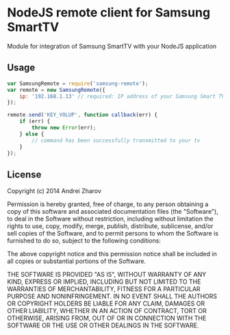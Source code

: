 NodeJS remote client for Samsung SmartTV
=======

Module for integration of Samsung SmartTV with your NodeJS application

Usage
-----

```javascript
var SamsungRemote = require('samsung-remote');
var remote = new SamsungRemote({
    ip: '192.168.1.13' // required: IP address of your Samsung Smart TV
});

remote.send('KEY_VOLUP', function callback(err) {
    if (err) {
        throw new Error(err);
    } else {
        // command has been successfully transmitted to your tv
    }
});
```

License
-----
Copyright (c) 2014 Andrei Zharov

Permission is hereby granted, free of charge, to any person obtaining a copy of this software and associated documentation files (the "Software"), to deal in the Software without restriction, including without limitation the rights to use, copy, modify, merge, publish, distribute, sublicense, and/or sell copies of the Software, and to permit persons to whom the Software is furnished to do so, subject to the following conditions:

The above copyright notice and this permission notice shall be included in all copies or substantial portions of the Software.

THE SOFTWARE IS PROVIDED "AS IS", WITHOUT WARRANTY OF ANY KIND, EXPRESS OR IMPLIED, INCLUDING BUT NOT LIMITED TO THE WARRANTIES OF MERCHANTABILITY, FITNESS FOR A PARTICULAR PURPOSE AND NONINFRINGEMENT. IN NO EVENT SHALL THE AUTHORS OR COPYRIGHT HOLDERS BE LIABLE FOR ANY CLAIM, DAMAGES OR OTHER LIABILITY, WHETHER IN AN ACTION OF CONTRACT, TORT OR OTHERWISE, ARISING FROM, OUT OF OR IN CONNECTION WITH THE SOFTWARE OR THE USE OR OTHER DEALINGS IN THE SOFTWARE.